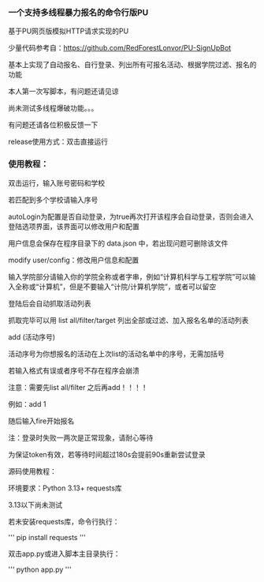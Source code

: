 ### 一个支持多线程暴力报名的命令行版PU

基于PU网页版模拟HTTP请求实现的PU

少量代码参考自：https://github.com/RedForestLonvor/PU-SignUpBot

基本上实现了自动报名、自行登录、列出所有可报名活动、根据学院过滤、报名的功能

本人第一次写脚本，有问题还请见谅

尚未测试多线程爆破功能。。。

有问题还请各位积极反馈一下

release使用方式：双击直接运行

### 使用教程：

双击运行，输入账号密码和学校

若匹配到多个学校请输入序号

autoLogin为配置是否自动登录，为true再次打开该程序会自动登录，否则会进入登陆选项界面，该界面可以修改用户和配置

用户信息会保存在程序目录下的 data.json 中，若出现问题可删除该文件

modify user/config：修改用户信息和配置

输入学院部分请输入你的学院全称或者字串，例如“计算机科学与工程学院”可以输入全称或“计算机”，但是不要输入“计院/计算机学院”，或者可以留空

登陆后会自动抓取活动列表

抓取完毕可以用 list all/filter/target 列出全部或过滤、加入报名名单的活动列表

add (活动序号)

活动序号为你想报名的活动在上次list的活动名单中的序号，无需加括号

若输入格式有误或者序号不存在程序会崩溃

注意：需要先list all/filter 之后再add！！！！

例如：add 1

随后输入fire开始报名

注：登录时失败一两次是正常现象，请耐心等待

为保证token有效，若等待时间超过180s会提前90s重新尝试登录

源码使用教程：

环境要求：Python 3.13+  requests库

3.13以下尚未测试

若未安装requests库，命令行执行：

'''
pip install requests
'''

双击app.py或进入脚本主目录执行：

'''
python app.py
'''
